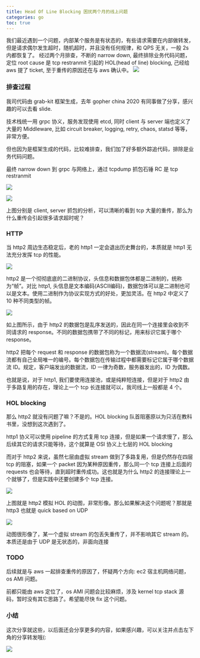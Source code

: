 ```yaml
---
title: Head Of Line Blocking 困扰两个月的线上问题
categories: go
toc: true
---
```


我们最近遇到一个问题，内部某个服务是有状态的，有些请求需要在内部做转发，但是请求偶尔发生超时，随机超时，并且没有任何规律，和 QPS 无关，一般 2s 内都恢复了。
经过两个月排查，不断的 narrow down, 最终排除业务代码问题，定位 root cause 是 tcp restranmit 引起的 HOL(head of line) blocking, 己经给 aws 提了 ticket, 至于重传的原因还在与 aws 确认中。
![](/images/hol-1.jpg)


### 排查过程
我司代码由 grab-kit 框架生成，去年 gopher china 2020 有同事做了分享，感兴趣的可以去看 slide.

技术栈统一用 grpc 协义，服务发现使用 etcd, 同时 client 与 server 端也定义了大量的 Middleware, 比如 circuit breaker, logging, retry, chaos, statsd 等等，非常方便。

但也因为是框架生成的代码，比较难排查，我们加了好多额外踪追代码，排除是业务代码问题。

最终 narrow down 到 grpc 与网络上，通过 tcpdump 抓包石锤 RC 是 tcp restranmit

![](/images/hol-2.jpg)

![](/images/hol-3.jpg)

上图分别是 client, server 抓包的分析，可以清晰的看到 tcp 大量的重传，那么为什么重传会引起很多请求超时呢？
### HTTP
当 http2 周边生态稳定后，老的 http1 一定会退出历史舞台的，本质就是 http1 无法充分发挥 tcp 的性能。

![](/images/hol-5.jpg)

http2 是一个彻彻底底的二进制协议，头信息和数据包体都是二进制的，统称为“帧”。对比 http1, 头信息是文本编码(ASCII编码)，数据包体可以是二进制也可以是文本。使用二进制作为协议实现方式的好处，更加灵活。在 http2 中定义了 10 种不同类型的帧。

![](/images/hol-6.jpg)

如上图所示，由于 http2 的数据包是乱序发送的，因此在同一个连接里会收到不同请求的 response。不同的数据包携带了不同的标记，用来标识它属于哪个 response。

http2 把每个 request 和 response 的数据包称为一个数据流(stream)。每个数据流都有自己全局唯一的编号。每个数据包在传输过程中都需要标记它属于哪个数据流 ID。规定，客户端发出的数据流，ID 一律为奇数，服务器发出的，ID 为偶数。

也就是说，对于 http1, 我们要使用连接池，或是纯粹短连接，但是对于 http2 由于多路复用的存在，理论上一个 tcp 长连接就可以，我司线上一般都是 4 个。

### HOL blocking
那么 http2 就没有问题了嘛？不是的。HOL blocking 队首阻塞原以为只活在教科书里，没想到这次遇到了。

http1 协义可以使用 pipeline 的方式复用 tcp 连接，但是如果一个请求慢了，那么后续其它的请求只能等待，这个就算是 OSI 协义上七层的 HOL blocking

而对于 http2 来说，虽然七层由虚拟 stream 做到了多路复用，但是仍然存在四层 tcp 的阻塞，如果一个 packet 因为某种原因重传，那么同一个 tcp 连接上后面的 requests 也会等待，直到超时重传成功。这也就是为什么 http2 的连接理论上一个就够了，但是实践中还要创建多个 tcp 连接。

![](/images/p99-hol-http2.gif)

上图就是 http2 模拟 HOL 的动图，非常形像。那么如果解决这个问题呢？那就是 http3 也就是 quick based on UDP

![](/images/p99-http3.gif)

动图很形像了，某一个虚拟 stream 的包丢失重传了，并不影响其它 stream 的。本质还是由于 UDP 是无状态的，非面向连接
### TODO
后续就是与 aws 一起排查重传的原因了，怀疑两个方向: ec2 宿主机网络问题，os AMI 问题。

前都只能由 aws 定位了，os AMI 问题会比较麻烦，涉及 kernel tcp stack 源码，暂时没有其它思路了。希望能尽快 fix 这个问题。

### 小结
这次分享就这些，以后面还会分享更多的内容，如果感兴趣，可以关注并点击左下角的分享转发哦(:

![](/images/dongzerun-weixin-code.png)
